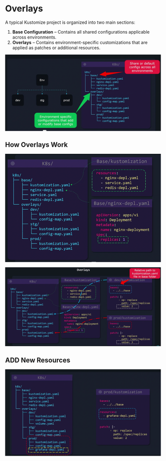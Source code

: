 # Overlays

A typical Kustomize project is organized into two main sections:

1.  **Base Configuration** – Contains all shared configurations applicable across environments.
2.  **Overlays** – Contains environment-specific customizations that are applied as patches or additional resources.

![](../../images/kubernetes_kustomize46.png)


## How Overlays Work

![](../../images/kubernetes_kustomize47.png)

![](../../images/kubernetes_kustomize44.png)

## ADD New Resources
![](../../images/kubernetes_kustomize45.png)
